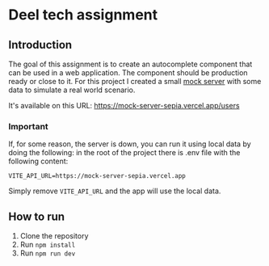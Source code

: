 # Deel tech assignment

## Introduction
The goal of this assignment is to create an autocomplete component that can be used in a web application. 
The component should be production ready or close to it.
For this project I created a small [mock server](https://github.com/rtyurin/mock-server) with some data to simulate a real world scenario.

It's available on this URL: https://mock-server-sepia.vercel.app/users

### Important
If, for some reason, the server is down, you can run it using local data by doing the following:
in the root of the project there is .env file with the following content:
```
VITE_API_URL=https://mock-server-sepia.vercel.app
```
Simply remove `VITE_API_URL` and the app will use the local data.

## How to run
1. Clone the repository
2. Run `npm install`
3. Run `npm run dev`
